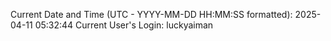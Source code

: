 Current Date and Time (UTC - YYYY-MM-DD HH:MM:SS formatted): 2025-04-11 05:32:44
Current User's Login: luckyaiman
